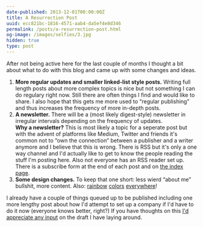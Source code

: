 ```yaml
---
date-published: 2013-12-01T00:00:00Z
title: A Resurrection Post
uuid: ecc821bc-1816-4571-aab4-da5ef4e8d346
permalink: /posts/a-resurrection-post.html
og-image: /images/selfies/3.jpg
hidden: true
type: post
---
```


After not being active here for the last couple of months I thought a bit about
what to do with this blog and came up with some changes and ideas.

1. **More regular updates and smaller linked-list style posts.** Writing full
   length posts about more complex topics is nice but not something I can do
   regulary right now. Still there are often things I find and would like to
   share. I also hope that this gets me more used to “regular publishing” and
   thus increases the frequency of more in-depth posts.
2. **A newsletter.** There will be a (most likely digest-style)
   newsletter in irregular intervals depending on the frequency of updates.<br>
   **Why a newsletter?** This is most likely a topic for a seperate post but
   with the advent of platforms like Medium, Twitter and friends it's common not to “own
   the connection” between a publisher and a writer anymore and I believe that
   this is wrong. There is RSS but it's only a one way channel and I'd actually like to
   get to know the people reading the stuff I'm posting here. Also not everyone
   has an RSS reader set up. There is a subscribe form at the end of each post
   and on [the index page](/).
3. **Some design changes.** To keep that one short: less wierd “about me”
   bullshit, more content. Also: [rainbow](javascript:;) [colors](javascript:;)
   [everywhere](javascript:;)!

I already have a couple of things queued up to be published including one more
lengthy post about how I'd attempt to set up a company if I'd have to do it now (everyone knows better, right?)
If you have thoughts on this [I'd appreciate any input](mailto://martinklepsch@googlemail.com)
on the draft I have laying around.
